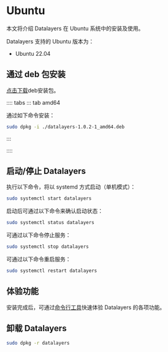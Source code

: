 # Ubuntu

本文将介绍 Datalayers 在 Ubuntu 系统中的安装及使用。

Datalayers 支持的 Ubuntu 版本为：
- Ubuntu 22.04

## 通过 deb 包安装

<a href="https://docs.datalayers.cn/public/ubuntu/datalayers-1.0.2-1_amd64.deb" download="datalayers-1.0.2-1_amd64.deb">点击下载</a>deb安装包。

:::: tabs
::: tab amd64

通过如下命令安装：

``` bash
sudo dpkg -i ./datalayers-1.0.2-1_amd64.deb
```

:::

::::

## 启动/停止 Datalayers

执行以下命令，将以 systemd 方式启动（单机模式）：
``` bash
sudo systemctl start datalayers
```

启动后可通过以下命令来确认启动状态：
``` bash
sudo systemctl status datalayers
```

可通过以下命令停止服务：
``` bash
sudo systemctl stop datalayers
```

可通过以下命令重启服务：
``` bash
sudo systemctl restart datalayers
```

## 体验功能

安装完成后，可通过[命令行工具](./command-line-tool.md)快速体验 Datalayers 的各项功能。

## 卸载 Datalayers

``` bash
sudo dpkg -r datalayers 
```
